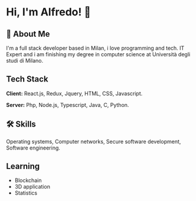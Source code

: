 
# Hi, I'm Alfredo! 👋


## 🚀 About Me
I'm a full stack developer based in Milan, i love programming and tech.
IT Expert and i am finishing my degree in computer science at Università degli studi di Milano.



## Tech Stack

**Client:** React.js, Redux, Jquery, HTML, CSS, Javascript.

**Server:** Php, Node.js, Typescript, Java, C, Python. 


## 🛠 Skills

Operating systems, Computer networks, Secure software development, Software engineering.


## Learning

- Blockchain
- 3D application
- Statistics

